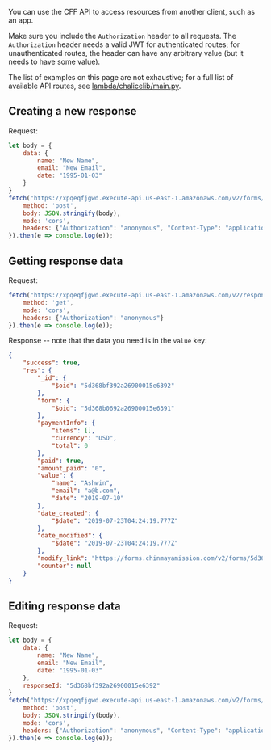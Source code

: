 You can use the CFF API to access resources from another client, such as an app.

Make sure you include the `Authorization` header to all requests. The `Authorization` header needs a valid JWT for authenticated routes; for unauthenticated routes, the header can have any arbitrary value (but it needs to have some value).

The list of examples on this page are not exhaustive; for a full list of available API routes, see [lambda/chalicelib/main.py](https://github.com/epicfaace/CFF/blob/master/lambda/chalicelib/main.py).

## Creating a new response

Request:

```js
let body = {
    data: {
        name: "New Name",
        email: "New Email",
        date: "1995-01-03"
    }
}
fetch("https://xpqeqfjgwd.execute-api.us-east-1.amazonaws.com/v2/forms/5d368b0692a26900015e6391", {
    method: 'post',
    body: JSON.stringify(body),
    mode: 'cors',
    headers: {"Authorization": "anonymous", "Content-Type": "application/json"}
}).then(e => console.log(e));
```


## Getting response data

Request:

```js
fetch("https://xpqeqfjgwd.execute-api.us-east-1.amazonaws.com/v2/responses/5d368bf392a26900015e6392", {
    method: 'get',
    mode: 'cors',
    headers: {"Authorization": "anonymous"}
}).then(e => console.log(e));
```

Response -- note that the data you need is in the `value` key:

```json
{
    "success": true,
    "res": {
        "_id": {
            "$oid": "5d368bf392a26900015e6392"
        },
        "form": {
            "$oid": "5d368b0692a26900015e6391"
        },
        "paymentInfo": {
            "items": [],
            "currency": "USD",
            "total": 0
        },
        "paid": true,
        "amount_paid": "0",
        "value": {
            "name": "Ashwin",
            "email": "a@b.com",
            "date": "2019-07-10"
        },
        "date_created": {
            "$date": "2019-07-23T04:24:19.777Z"
        },
        "date_modified": {
            "$date": "2019-07-23T04:24:19.777Z"
        },
        "modify_link": "https://forms.chinmayamission.com/v2/forms/5d368b0692a26900015e6391/?responseId=5d368bf392a26900015e6392",
        "counter": null
    }
}
```

## Editing response data

Request:

```js
let body = {
    data: {
        name: "New Name",
        email: "New Email",
        date: "1995-01-03"
    },
    responseId: "5d368bf392a26900015e6392"
}
fetch("https://xpqeqfjgwd.execute-api.us-east-1.amazonaws.com/v2/forms/5d368b0692a26900015e6391", {
    method: 'post',
    body: JSON.stringify(body),
    mode: 'cors',
    headers: {"Authorization": "anonymous", "Content-Type": "application/json"}
}).then(e => console.log(e));
```